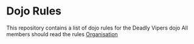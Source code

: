 Dojo Rules
==========

This repository contains a list of dojo rules for the Deadly Vipers dojo
All members should read the rules
[Organisation](https://github.com/deadlyvipers)
